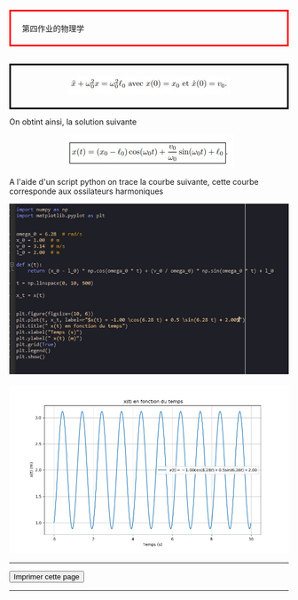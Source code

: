 <head>
 <meta charset="utf-8" />
 <link href="style.css" rel="stylesheet" type="text/css" />
 <link rel="stylesheet" href="print.css" type="text/css" media="print" />
 </head>
 <body>
 <p id="h1" style="border: 3px solid red; padding: 20px;">第四作业的物理学</p>
 <br />
 <center style="border: 3px solid black; padding: 20px;"><img src="DM4-bis/1.jpg"  /></center>
 <p id="para3"> On obtint ainsi, la solution suivante</p>
 <center ><img src="DM4-bis/2.jpg"  /></center>
 <p id="para3">A l'aide d'un script python on trace la courbe suivante, cette courbe corresponde aux ossilateurs harmoniques</p>
 <center ><img src="DM4-bis/Q1.jpg"  /></center>
 <br>
 <center ><img src="DM4-bis/Figure_1.png"  /></center>
 


 <hr> 


  <form>
  <input id="impression" name="impression" type="button" onclick="imprimer_page()" value="Imprimer cette page" />
 </form>
 
 <hr /> 
 <script type="text/javascript">
 function imprimer_page(){
   window.print();
 }
 </script>


 

 
